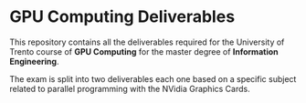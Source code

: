# GPU Computing Deliverables

This repository contains all the deliverables required for the University of
Trento course of **GPU Computing** for the master degree of **Information
Engineering**.

The exam is split into two deliverables each one based on a specific subject
related to parallel programming with the NVidia Graphics Cards.
